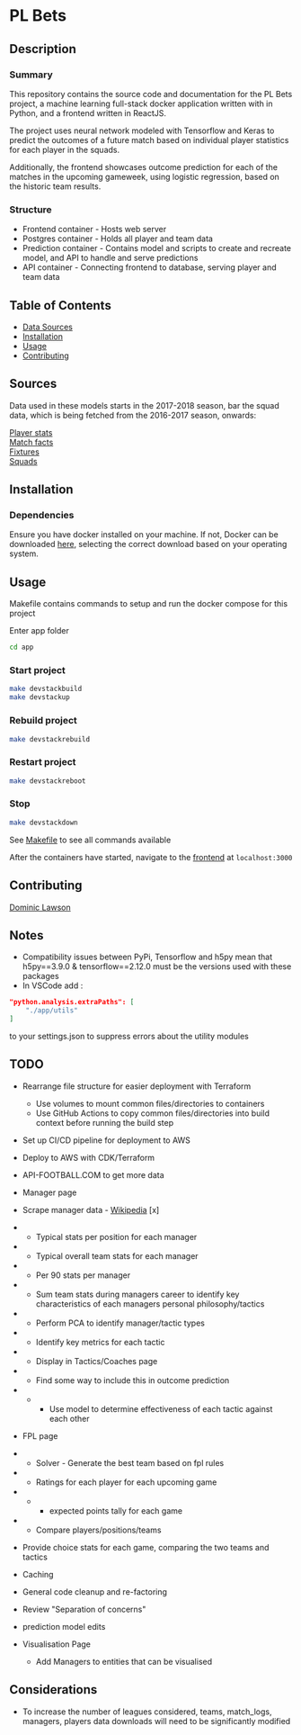 # PL Bets

## Description

### Summary

This repository contains the source code and documentation for the PL Bets project, a machine learning full-stack docker application written with in Python, and a frontend written in ReactJS.

The project uses neural network modeled with Tensorflow and Keras to predict the outcomes of a future match based on individual player statistics for each player in the squads.

Additionally, the frontend showcases outcome prediction for each of the matches in the upcoming gameweek, using logistic regression, based on the historic team results.

### Structure

- Frontend container - Hosts web server
- Postgres container - Holds all player and team data
- Prediction container - Contains model and scripts to create and recreate model, and API to handle and serve predictions
- API container - Connecting frontend to database, serving player and team data

## Table of Contents

- [Data Sources](#sources)  
- [Installation](#installation)  
- [Usage](#usage)  
- [Contributing](#contributing)  

## Sources

Data used in these models starts in the 2017-2018 season, bar the squad data, which is being fetched from the 2016-2017 season, onwards:

[Player stats](https://fbref.com/)  
[Match facts](https://www.football-data.co.uk)  
[Fixtures](https://fixturedownload.com/)  
[Squads](https://www.footballsquads.co.uk/)  

## Installation

### Dependencies

Ensure you have docker installed on your machine. If not, Docker can be downloaded [here](https://www.docker.com/), selecting the correct download based on your operating system.

## Usage

Makefile contains commands to setup and run the docker compose for this project

Enter app folder

```bash
cd app
```

### Start project

```bash
make devstackbuild
make devstackup
```

### Rebuild project

```bash
make devstackrebuild
```

### Restart project

```bash
make devstackreboot
```

### Stop

```bash
make devstackdown
```

See [Makefile](./app/Makefile) to see all commands available

After the containers have started, navigate to the [frontend](http://localhost:3000) at ```localhost:3000```

## Contributing

[Dominic Lawson](https://github.com/DomLaw82)

## Notes

- Compatibility issues between PyPi, Tensorflow and h5py mean that h5py==3.9.0 & tensorflow==2.12.0 must be the versions used with these packages
- In VSCode add :

```json
"python.analysis.extraPaths": [
    "./app/utils"
]
```

to your settings.json to suppress errors about the utility modules

## TODO

- Rearrange file structure for easier deployment with Terraform
  - Use volumes to mount common files/directories to containers
  - Use GitHub Actions to copy common files/directories into build context before running the build step
- Set up CI/CD pipeline for deployment to AWS
- Deploy to AWS with CDK/Terraform  

- API-FOOTBALL.COM  to get more data

- Manager page
- Scrape manager data - [Wikipedia](https://en.wikipedia.org/wiki/List_of_Premier_League_managers) [x]
- - Typical stats per position for each manager
- - Typical overall team stats for each manager
- - Per 90 stats per manager
- - Sum team stats during managers career to identify key characteristics of each managers personal philosophy/tactics
- - Perform PCA to identify manager/tactic types
- - Identify key metrics for each tactic
- - Display in Tactics/Coaches page
- - Find some way to include this in outcome prediction
- - - Use model to determine effectiveness of each tactic against each other

- FPL page
- - Solver - Generate the best team based on fpl rules
- - Ratings for each player for each upcoming game
- - - expected points tally for each game
- - Compare players/positions/teams

- Provide choice stats for each game, comparing the two teams and tactics

- Caching
- General code cleanup and re-factoring
- Review "Separation of concerns"

- prediction model edits

- Visualisation Page
  - Add Managers to entities that can be visualised

## Considerations

- To increase the number of leagues considered, teams, match_logs, managers, players data downloads will need to be significantly modified
